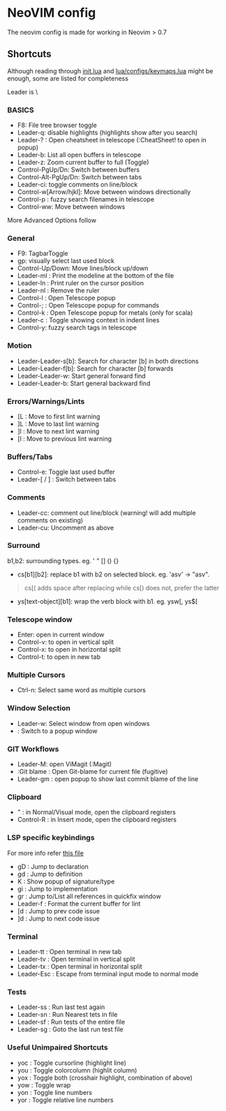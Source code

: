 # NeoVIM config

The neovim config is made for working in Neovim > 0.7

## Shortcuts
Although reading through [init.lua](init.lua) and [lua/configs/keymaps.lua](lua/configs/keymaps.lua) might be enough, some are listed for completeness

Leader is \

### BASICS
* F8: File tree browser toggle
* Leader-q: disable highlights (highlights show after you search)
* Leader-? : Open cheatsheet in telescope (:CheatSheet! to open in popup)
* Leader-b: List all open buffers in telescope
* Leader-z: Zoom current buffer to full (Toggle)
* Control-PgUp/Dn: Switch between buffers
* Control-Alt-PgUp/Dn: Switch between tabs
* Leader-ci: toggle comments on line/block
* Control-w[Arrow/hjkl]: Move between windows directionally
* Control-p : fuzzy search filenames in telescope
* Control-ww: Move between windows

More Advanced Options follow

### General
* F9: TagbarToggle
* gp: visually select last used block
* Control-Up/Down: Move lines/block up/down
* Leader-ml : Print the modeline at the bottom of the file
* Leader-ln : Print ruler on the cursor position
* Leader-nl : Remove the ruler
* Control-l : Open Telescope popup
* Control-; : Open Telescope popup for commands
* Control-k : Open Telescope popup for metals (only for scala)
* Leader-c  : Toggle showing context in indent lines
* Control-y: fuzzy search tags in telescope

### Motion
* Leader-Leader-s[b]: Search for character [b] in both directions
* Leader-Leader-f[b]: Search for character [b] forwards
* Leader-Leader-w: Start general forward find
* Leader-Leader-b: Start general backward find

### Errors/Warnings/Lints
* [L : Move to first lint warning
* ]L : Move to last lint warning
* ]l : Move to next lint warning
* [l : Move to previous lint warning

### Buffers/Tabs
* Control-e: Toggle last used buffer
* Leader-[ / ] : Switch between tabs


### Comments
* Leader-cc: comment out line/block (warning! will add multiple comments on existing)
* Leader-cu: Uncomment as above

### Surround
b1,b2: surrounding types. eg. ' " [] () {}
* cs[b1][b2]: replace b1 with b2 on selected block. eg. 'asv' -> "asv".

> cs[( adds space after replacing while cs[) does not, prefer the latter

* ys[text-object][b1]: wrap the verb block with b1. eg. ysw[, ys$[


### Telescope window
* Enter: open in current window
* Control-v: to open in vertical split
* Control-x: to open in horizontal split
* Control-t: to open in new tab

### Multiple Cursors
* Ctrl-n: Select same word as multiple cursors

### Window Selection
* Leader-w: Select window from open windows
* <Control-W><Space> : Switch to a popup window

### GIT Workflows

* Leader-M: open ViMagit (:Magit)
* :Git blame : Open Git-blame for current file (fugitive)
* Leader-gm : open popup to show last commit blame of the line

### Clipboard
* " : in Normal/Visual mode, open the clipboard registers
* Control-R : in Insert mode, open the clipboard registers

### LSP specific keybindings

For more info refer [this file](lua/configs/lsp.lua)

* gD : Jump to declaration
* gd : Jump to definition
* K : Show popup of signature/type
* gi : Jump to implementation
* gr : Jump to/List all references in quickfix window
* Leader-f : Format the current buffer for lint
* [d : Jump to prev code issue
* ]d : Jump to next code issue

### Terminal
* Leader-tt : Open terminal in new tab
* Leader-tv : Open terminal in vertical split
* Leader-tx : Open terminal in horizontal split
* Leader-Esc : Escape from terminal input mode to normal mode

### Tests
* Leader-ss : Run last test again
* Leader-sn : Run Nearest tets in file
* Leader-sf : Run tests of the entire file
* Leader-sg : Goto the last run test file

### Useful Unimpaired Shortcuts

* yoc : Toggle cursorline (highlight line)
* you : Toggle colorcolumn (highlit column)
* yox : Toggle both (crosshair highlight, combination of above)
* yow : Toggle wrap
* yon : Toggle line numbers
* yor : Toggle relative line numbers
